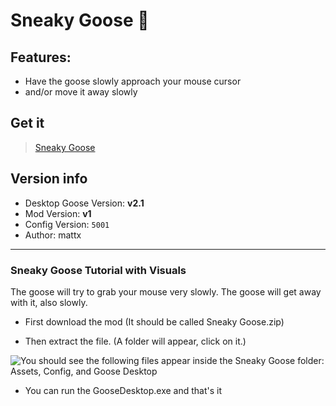 # Sneaky Goose 🤫
## Features:
* Have the goose slowly approach your mouse cursor
* and/or move it away slowly

## Get it
> [Sneaky Goose](https://drive.google.com/file/d/1IAzNMMh1vIUWFNX0u10CdS1mG7WhiPiZ/view)

## Version info
- Desktop Goose Version: **v2.1**
- Mod Version: **v1**
- Config Version: `5001`
- Author: mattx

---
### Sneaky Goose Tutorial with Visuals
The goose will try to grab your mouse very slowly. The goose will get away with it, also slowly.

* First download the mod (It should be called Sneaky Goose.zip)

* Then extract the file. (A folder will appear, click on it.)

![You should see the following files appear inside the Sneaky Goose folder: Assets, Config, and Goose Desktop](https://raw.githubusercontent.com/DesktopGooseUnofficial/ResourceHub-Images/master/Sneaky%20Goose/part%201.png "You should see the following files appear inside the Sneaky Goose folder: Assets, Config, and Goose Desktop")

* You can run the GooseDesktop.exe and that's it

